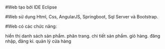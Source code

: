 #Web tạo bởi IDE Eclipse

#Web sử dụng Html, Css, AngularJS, Springboot, Sql Server và Bootstrap.

#Web có các chức năng:

hiển thị danh sách sản phẩm.
phân trang.
chi tiết sản phẩm.
giỏ hàng.
đăng nhập, đăng kí.
quản lý cửa hàng
